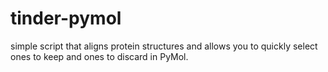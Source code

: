 # tinder-pymol
simple script that aligns protein structures and allows you to quickly select ones to keep and ones to discard in PyMol.
